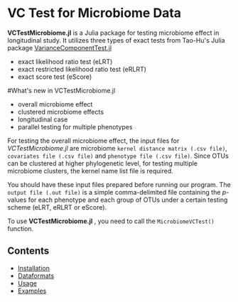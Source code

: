 # VC Test for Microbiome Data

**VCTestMicrobiome.jl** is a Julia package for testing microbiome effect in longitudinal study. It utilizes three types of exact tests from Tao-Hu's Julia package [VarianceComponentTest.jl](https://github.com/Tao-Hu/VarianceComponentTest.jl/blob/master/README.md)

* exact likelihood ratio test (eLRT)
* exact restricted likelihood ratio test (eRLRT)
* exact score test (eScore)

#What's new in VCTestMicrobiome.jl

* overall microbiome effect
* clustered microbiome effects
* longitudinal case
* parallel testing for multiple phenotypes

For testing the overall microbiome effect, the input files for _VCTestMicrobiome.jl_ are microbiome `kernel distance matrix (.csv file)`, `covariates file (.csv file)` and `phenotype file (.csv file)`. Since OTUs can be clustered at higher phylogenetic level, for testing multiple microbiome clusters, the kernel name list file is required. 

You should have these input files prepared before running our program. The `output file (.out file)` is a simple comma-delimited file containing the _p_-values for each phenotype and each group of OTUs under a certain testing scheme (eLRT, eRLRT or eScore).

To use **VCTestMicrobiome.jl** , you need to call the `MicrobiomeVCTest()` function.


## Contents

* [Installation](http://127.0.0.1:8000/Installation/)
* [Dataformats](http://127.0.0.1:8000/Dataformats/)
* [Usage](http://127.0.0.1:8000/Usage/)
* [Examples](http://127.0.0.1:8000/Examples/)

